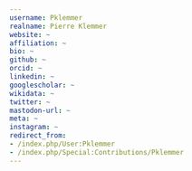 ```yaml
---
username: Pklemmer
realname: Pierre Klemmer
website: ~
affiliation: ~
bio: ~
github: ~
orcid: ~
linkedin: ~
googlescholar: ~
wikidata: ~
twitter: ~
mastodon-url: ~
meta: ~
instagram: ~
redirect_from:
- /index.php/User:Pklemmer
- /index.php/Special:Contributions/Pklemmer
---
```

